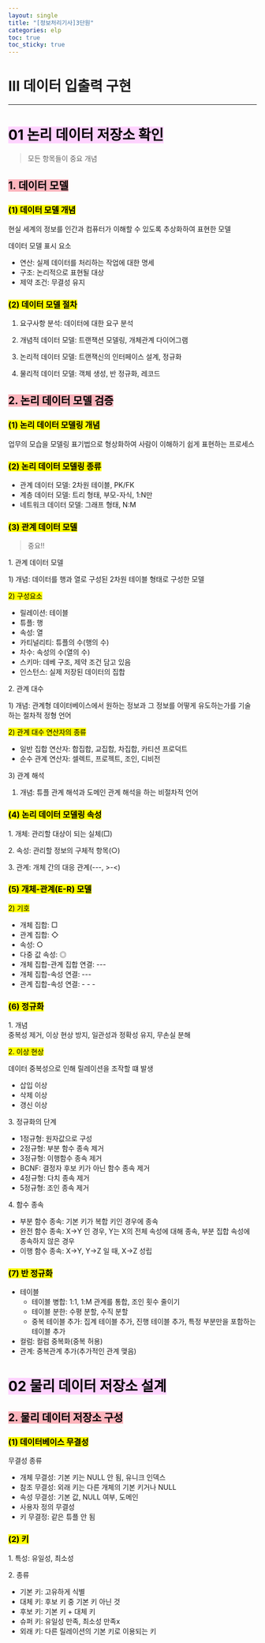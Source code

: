 ```yaml
---
layout: single
title: "[정보처리기사]3단원"
categories: elp
toc: true
toc_sticky: true
---
```


# III 데이터 입출력 구현

---

# <mark style='background-color: #fed3fe'>01 논리 데이터 저장소 확인</mark>

> 모든 항목들이 중요 개념

## <mark style='background-color: #fdb5bd'>1. 데이터 모델</mark>

### <mark class="pink">(1) 데이터 모델 개념</mark>

현실 세계의 정보를 인간과 컴퓨터가 이해할 수 있도록 추상화하여 표현한 모델

데이터 모델 표시 요소

- 연산: 실제 데이터를 처리하는 작업에 대한 명세
- 구조: 논리적으로 표현될 대상
- 제약 조건: 무결성 유지

### <mark class="pink">(2) 데이터 모델 절차</mark>

1. 요구사항 분석: 데이터에 대한 요구 분석

2. 개념적 데이터 모델: 트랜잭션 모델링, 개체관계 다이어그램

3. 논리적 데이터 모델: 트랜잭신의 인터페이스 설계, 정규화

4. 물리적 데이터 모델: 객체 생성, 반 정규화, 레코드

## <mark style='background-color: #fdb5bd'>2. 논리 데이터 모델 검증</mark>

### <mark class="pink">(1) 논리 데이터 모델링 개념</mark>

업무의 모습을 모델링 표기법으로 형상화하여 사람이 이해하기 쉽게 표현하는 프로세스

### <mark class="pink">(2) 논리 데이터 모델링 종류</mark>

- 관계 데이터 모델: 2차원 테이블, PK/FK
- 계층 데이터 모델: 트리 형태, 부모-자식, 1:N만
- 네트워크 데이터 모델: 그래프 형태, N:M

### <mark class="pink">(3) 관계 데이터 모델</mark>

> 중요!!

1\. 관계 데이터 모델

1\) 개념: 데이터를 행과 열로 구성된 2차원 테이블 형태로 구성한 모델

<mark class="yellow">2) 구성요소</mark>

- 릴레이션: 테이블
- 튜플: 행
- 속성: 열
- 카티널리티: 튜플의 수(행의 수)
- 차수: 속성의 수(열의 수)
- 스키마: 데베 구조, 제약 조건 담고 있음
- 인스턴스: 실제 저장된 데이터의 집합

2\. 관계 대수

1\) 개념: 관계형 데이터베이스에서 원하는 정보과 그 정보를 어떻게 유도하는가를 기술하는 절차적 정형 언어

<mark class="yellow">2) 관계 대수 연산자의 종류</mark>

- 일반 집합 연산자: 합집합, 교집합, 차집합, 카티션 프로덕트
- 순수 관계 연산자: 셀렉트, 프로젝트, 조인, 디비전

3\) 관계 해석

1. 개념: 튜플 관계 해석과 도메인 관계 해석을 하는 비절차적 언어

### <mark class="pink">(4) 논리 데이터 모델링 속성</mark>

1\. 개체: 관리할 대상이 되는 실체(□)

2\. 속성: 관리할 정보의 구체적 항목(○)

3\. 관계: 개체 간의 대응 관계(---, >-<)

### <mark class="pink">(5) 개체-관계(E-R) 모델</mark>

<mark class="yellow">2) 기호</mark>

- 개체 집합: □
- 관계 집합: ◇
- 속성: ○
- 다중 값 속성: ◎
- 개체 집합-관계 집합 연결: ---
- 개체 집합-속성 연결: ---
- 관계 집합-속성 연결: - - -

### <mark class="pink">(6) 정규화</mark>

1\. 개념  
중복성 제거, 이상 현상 방지, 일관성과 정확성 유지, 무손실 분해

<mark class="yellow">2. 이상 현상</mark>

데이터 중복성으로 인해 릴레이션을 조작할 떄 발생

- 삽입 이상
- 삭제 이상
- 갱신 이상

3\. 정규화의 단계

- 1정규형: 원자값으로 구성
- 2정규형: 부분 함수 종속 제거
- 3정규형: 이행함수 종속 제거
- BCNF: 결정자 후보 키가 아닌 함수 종속 제거
- 4정규형: 다치 종속 제거
- 5정규형: 조인 종속 제거

4\. 함수 종속

- 부분 함수 종속: 기본 키가 복합 키인 경우에 종속
- 완전 함수 종속: X→Y 인 경우, Y는 X의 전체 속성에 대해 종속, 부분 집합 속성에 종속하지 않은 경우
- 이행 함수 종속: X→Y, Y→Z 일 때, X→Z 성립

### <mark class="pink">(7) 반 정규화</mark>

- 테이블
  - 테이블 병합: 1:1, 1:M 관계를 통합, 조인 횟수 줄이기
  - 테이블 분한: 수평 분할, 수직 분할
  - 중복 테이블 추가: 집계 테이블 추가, 진행 테이블 추가, 특정 부분만을 포함하는 테이블 추가
- 컬럼: 컬럼 중복화(중복 허용)
- 관계: 중복관계 추가(추가적인 관계 맺음)

# <mark style='background-color: #fed3fe'>02 물리 데이터 저장소 설계</mark>

## <mark style='background-color: #fdb5bd'>2. 물리 데이터 저장소 구성</mark>

### <mark class="pink">(1) 데이터베이스 무결성</mark>

무결성 종류

- 개체 무결성: 기본 키는 NULL 안 됨, 유니크 인덱스
- 참조 무결성: 외래 키는 다른 개체의 기본 키거나 NULL
- 속성 무결성: 기본 값, NULL 여부, 도메인
- 사용자 정의 무결성
- 키 무결정: 같은 튜플 안 됨

### <mark class="pink">(2) 키</mark>

1\. 특성: 유일성, 최소성

2\. 종류

- 기본 키: 고유하게 식별
- 대체 키: 후보 키 중 기본 키 아닌 것
- 후보 키: 기본 키 + 대체 키
- 슈퍼 키: 유일성 만족, 최소성 만족x
- 외래 키: 다른 릴레이션의 기본 키로 이용되는 키
